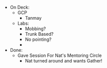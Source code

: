 - On Deck:
	- GCP
		- Tanmay
	- Labs:
		- Mobbing?
		- Trunk Based?
		- No pointing?
		-
- Done:
	- Gave Session For Nat's Mentoring Circle
		- Nat turned around and wants Gather!